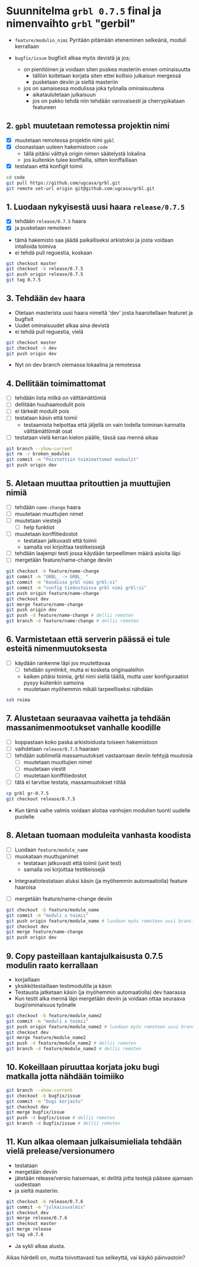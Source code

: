 # Suunnitelma `grbl 0.7.5` final ja nimenvaihto `grbl` "gerbil" 

- `feature/modulin_nimi` Pyritään pitämään eteneminen selkeänä, moduli kerrallaan 

- `bugfix/issue`  bugfixit alkaa myös devistä ja jos;
  - on pienitöinen ja voidaan siten puskea masteriin ennen ominaisuutta
    - tällöin koitetaan korjata siten ettei kollisio julkaisun mergessä
    - pusketaan deviin ja sieltä masteriin
  - jos on samaisessa modulissa joka työnalla ominaisuutena
    - aikataulutetaan julkaisuun
    - jos on pakko tehdä niin tehdään varovaisesti ja cherrypikataan featureen 



## 2. `gpbl` muutetaan remotessa projektin nimi 

- [x] muutetaan remotessa projektin nimi `gpbl`
- [x] cloonastaan uuteen hakemistoon `code` 
  - tällä pitäisi välttyä origin nimen säätelystä lokalina
  - jos kuitenkin tulee konffailla, sitten konffaillaan
- [x] testataan että konfigit toimii

```sh
cd code
git pull https://github.com/ugcasa/grbl.git
git remote set-url origin git@github.com:ugcasa/grbl.git
```
## 1. Luodaan nykyisestä uusi haara `release/0.7.5`

- [x] tehdään `release/0.7.5` haara 
- [x] ja pusketaan remoteen 
- tämä hakemisto saa jäädä paikalliseksi arkistoksi ja josta voidaan intalloida toimiva 
- ei tehdä pull reguestia, koskaan

```sh
git checkout master
git checkout -b release/0.7.5
git push origin release/0.7.5
git tag 0.7.5
```

## 3. Tehdään `dev` haara

- Otetaan masterista uusi haara nimeltä 'dev' josta haaroitellaan featuret ja bugfixit
- Uudet ominaisuudet alkaa aina devistä
- ei tehdä pull reguestia, vielä

```sh
git checkout master
git checkout -b dev
git push origin dev
```
- Nyt on dev branch olemassa lokaalina ja remotessa


## 4. Dellitään toimimattomat

- [ ] tehdään lista mitkä on välttämättömiä
- [ ] dellitään huuhaamodulit pois
- [ ] ei tärkeät modulit pois
- [ ] testataan käsin että toimii
  - testaamista helpottaa että jäljellä on vain todella toiminan kannalta välttämättömät osat
- [ ] testataan vielä kerran kielon päälle, tässä saa mennä aikaa

```sh
git branch --show-current
git rm -r broken_modules
git commit -m "Poistettiin toimimattomat moduulit"
git push origin dev
```

## 5. Aletaan muuttaa pritouttien ja muuttujien nimiä

- [ ] tehdään `name-change` haara
- [ ] muutetaan muuttujien nimet
- [ ] muutetaan viestejä 
  - [ ] help funktiot
- [ ] muutetaan konffitiedostot   
  - testataan jatkuvasti että toimii
  - samalla voi kirjoittaa testikeissejä
- [ ] tehdään laajempi testi jossa käydään tarpeellimen määrä asioita läpi
- [ ] mergetään feature/name-change deviin

```sh
git checkout -b feature/name-change
git commit -m "GRBL_ -> GRBL_ "
git commit -m "koodissa grbl nimi grbl:si"
git commit -m "config tiedostoissa grbl nimi grbl:si"
git push origin feature/name-change
git checkout dev
git merge feature/name-change
git push origin dev
git push -d feature/name-change # dellii remoten
git branch -d feature/name-change # dellii remoten
```

## 6. Varmistetaan että serverin päässä ei tule esteitä nimenmuutoksesta

- [ ] käydään rankenne läpi jos muutettavaa
  - [ ] tehdään symlinkit, mutta ei kosketa originaaleihin
  - kaiken pitäisi toimia, grbl nimi siellä täällä, mutta user konfiguraatiot pysyy kuitenkin samoina
  - muutetaan myöhemmin mikäli tarpeelliseksi nähdään

```sh
ssh roima
```

## 7. Alustetaan seuraavaa vaihetta ja tehdään massanimenmootukset vanhalle koodille

- [ ] koppastaan koko paska arkistoidusta toiseen hakemistoon
- [ ] vaihdetaan `release/0.7.5` haaraan
- [ ] tehdään sublimellä massamuutokset vastaamaan deviin tehtyjä muutosia
  - [ ] muutetaan muuttujien nimet
  - [ ] muutetaan viestit 
  - [ ] muutetaan konffitiedostot
- [ ] tätä ei tarvitse testata, massamuutokset riitää

```sh
cp grbl gr-0.7.5
git checkout release/0.7.5
```
- Kun tämä vaihe valmis voidaan aloitaa vanhojen modulien tuonti uudelle puolelle

## 8. Aletaan tuomaan moduleita vanhasta koodista

- [ ] Luodaan `feature/module_name`
- [ ] muokataan muuttujanimet
  - testataan jatkuvasti että toimii (unit test)
  - samalla voi kirjoittaa testikeissejä
- Integraatiotestataan aluksi käsin (ja myöhemmin automaatiolla) feature haaroisa  
- [ ] mergetään feature/name-change deviin

```sh
git checkout -b feature/module_name
git commit -m "moduli x toimii"
git push origin feature/module_name # luodaan myös remoteen uusi branci
git checkout dev
git merge feature/name-change
git push origin dev
```

## 9. Copy pasteillaan kantajulkaisusta 0.7.5 modulin raato kerrallaan 

- korjaillaan
- yksikkötestaillaan testimodulilla ja käsin 
- Testausta jatketaan käsin (ja myöhemmin automaatiolla) dev haarassa
- Kun testit alka mennä läpi mergetään deviin ja voidaan ottaa seuraava bugi/ominaisuus työnalle

```sh
git checkout -b feature/module_name2
git commit -m "moduli x toimii"
git push origin feature/module_name2 # luodaan myös remoteen uusi branci
git checkout dev
git merge feature/module_name2
git push -d feature/module_name2 # dellii remoten
git branch -d feature/module_name2 # dellii remoten
```

## 10. Kokeillaan piruuttaa korjata joku bugi matkalla jotta nähdään toimiiko

```sh
git branch --show-current
git checkout -b bugfix/issue
git commit -m "bugi korjastu"
git checkout dev
git merge bugfix/issue
git push -d bugfix/issue # dellii remoten
git branch -d bugfix/issue # dellii remoten
```

## 11. Kun alkaa olemaan julkaisumieliala tehdään vielä prelease/versionumero  

- testataan
- mergetään deviin 
- jätetään release/versio haisemaan, ei dellitä jotta testejä pääsee ajamaan uudestaan
- ja sieltä masteriin. 

```sh
git checkout -b release/0.7.6
git commit -m "julkaisuvalmis"
git checkout dev
git merge release/0.7.6
git checkout master
git merge release
git tag v0.7.6
```
- Ja sykli alkaa alusta. 

Aikas härdelli on, mutta toivottavasti tuo selkeyttä, vai käykö päinvastoin?
